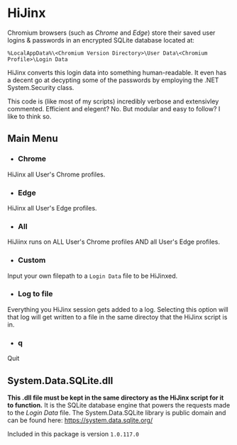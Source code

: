 # HiJinx
Chromium browsers (such as *Chrome* and *Edge*) store their saved user logins & passwords in an encrypted SQLite database located at:

`%LocalAppData%\<Chromium Version Directory>\User Data\<Chromium Profile>\Login Data`

HiJinx converts this login data into something human-readable. It even has a decent go at decypting some of the passwords by employing the .NET System.Security class.

This code is (like most of my scripts) incredibly verbose and extensivley commented. Efficient and elegent? No. But modular and easy to follow? I like to think so.

## Main Menu
- ### Chrome
HiJinx all User's Chrome profiles.
- ### Edge
HiJinx all User's Edge profiles.
- ### All
HiJiinx runs on ALL User's Chrome profiles AND all User's Edge profiles.
- ### Custom
Input your own filepath to a `Login Data` file to be HiJinxed.
- ### Log to file
Everything you HiJinx session gets added to a log. Selecting this option will that log will get written to a file in the same directoy that the HiJinx script is in.
- ### q
Quit

## System.Data.SQLite.dll

**This .dll file must be kept in the same directory as the HiJinx script for it to function.** It is the SQLite database engine that powers the requests made to the *Login Data* file. The System.Data.SQLite library is public domain and can be found here: https://system.data.sqlite.org/

Included in this package is version `1.0.117.0`